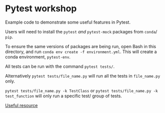 # Pytest workshop

Example code to demonstrate some useful features in Pytest.

Users will need to install the `pytest` *and* `pytest-mock` packages from `conda`/ `pip`. 

To ensure the same versions of packages are being run, open Bash in this directory, and run `conda env create -f environment.yml`. This will create a conda environment, `pytest-env`.

All tests can be run with the command `pytest tests/`.

Alternatively `pytest tests/file_name.py` will run all the tests in `file_name.py` only.

`pytest tests/file_name.py -k TestClass` or `pytest tests/file_name.py -k test_function` will only run a specific test/ group of tests.

[Useful resource](https://realpython.com/pytest-python-testing/)